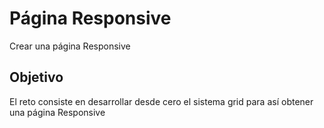 # Página Responsive
Crear una página Responsive

## Objetivo

El reto consiste en desarrollar desde cero el sistema grid para así obtener una página Responsive

